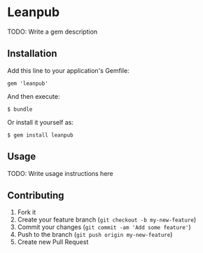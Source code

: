 # Leanpub

TODO: Write a gem description

## Installation

Add this line to your application's Gemfile:

    gem 'leanpub'

And then execute:

    $ bundle

Or install it yourself as:

    $ gem install leanpub

## Usage

TODO: Write usage instructions here

## Contributing

1. Fork it
2. Create your feature branch (`git checkout -b my-new-feature`)
3. Commit your changes (`git commit -am 'Add some feature'`)
4. Push to the branch (`git push origin my-new-feature`)
5. Create new Pull Request
